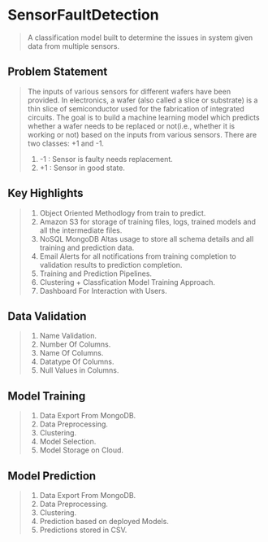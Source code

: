 # SensorFaultDetection
> A classification model built to determine the issues in system given data from multiple sensors.

## Problem Statement
> The inputs of various sensors for different wafers have been provided. In electronics, a wafer (also called a slice or substrate) is a thin slice of semiconductor used for the fabrication of integrated circuits. The goal is to build a machine learning model which predicts whether a wafer needs to be replaced or not(i.e., whether it is working or not) based on the inputs from various sensors. There are two classes: +1 and -1.  
>  1. -1 : Sensor is faulty needs replacement.
>  2. +1 : Sensor in good state.
  
## Key Highlights
>  1. Object Oriented Methodlogy from train to predict.
>  2. Amazon S3 for storage of training files, logs, trained models and all the intermediate files.
>  3. NoSQL MongoDB Altas usage to store all schema details and all training and prediction data.
>  4. Email Alerts for all notifications from training completion to validation results to prediction completion.
>  5. Training and Prediction Pipelines.
>  6. Clustering + Classfication Model Training Approach.
>  7. Dashboard For Interaction with Users.

## Data Validation
>  1. Name Validation.
>  2. Number Of Columns.
>  3. Name Of Columns.
>  4. Datatype Of Columns.
>  5. Null Values in Columns.
  
## Model Training
>  1. Data Export From MongoDB.
>  2. Data Preprocessing.
>  3. Clustering.
>  4. Model Selection.
>  5. Model Storage on Cloud.

## Model Prediction
>  1. Data Export From MongoDB.
>  2. Data Preprocessing.
>  3. Clustering.
>  4. Prediction based on deployed Models.
>  5. Predictions stored in CSV.
